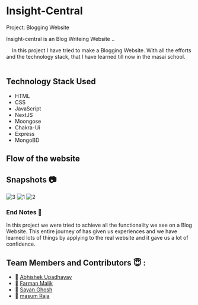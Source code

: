 # Insight-Central

Project: Blogging Website

Insight-central is an Blog Writeing Website  ..

&nbsp;&nbsp;&nbsp;&#160;In this project I have tried to make a Blogging Website. With all the efforts and the technology stack, that I have learned till now in the masai school.<br><br>

## Technology Stack Used

- HTML
- CSS
- JavaScript
- NextJS
- Moongose
- Chakra-Ui
- Express
- MongoBD

## Flow of the website



## Snapshots 📷

![3](https://user-images.githubusercontent.com/105644684/209333353-71859b0d-24de-4270-8b1c-5d20786e561f.png)
![1](https://user-images.githubusercontent.com/105644684/209333361-fafb2b77-eaa0-401a-b504-a28606379f0c.png)
![2](https://user-images.githubusercontent.com/105644684/209333364-ea001bce-d962-45c2-99d4-172b2826ec30.png)


### End Notes 📑

In this project we were tried to achieve all the functionality we see on a Blog Website. This entire journey of has given us experiences and we have learned lots of things by applying to the real website and it gave us a lot of confidence.

## Team Members and Contributors 😇 :

- 👤 [Abhishek Upadhayay](https://github.com/arupadhyay25)
- 👤 [Farman Malik](https://github.com/farmanfirnas)
- 👤 [Sayan Ghosh](https://github.com/Sayan97Ghosh)
- 👤 [masum Raja](https://github.com/masum-raja)
